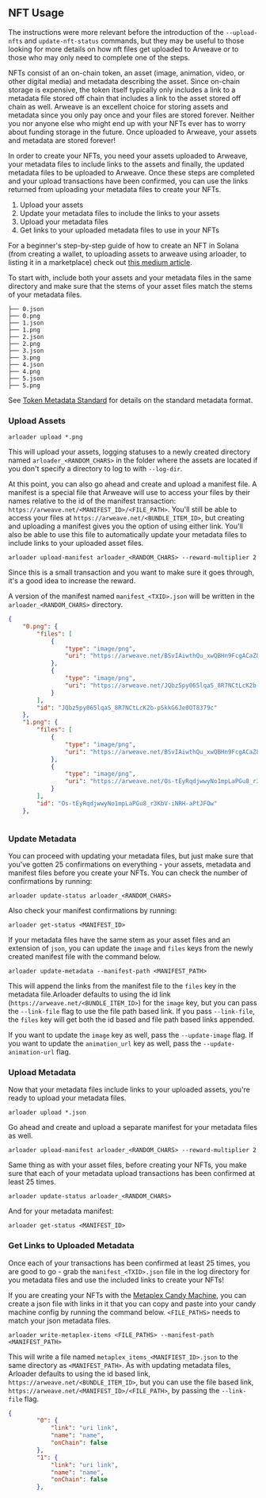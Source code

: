 ## NFT Usage

The instructions were more relevant before the introduction of the `--upload-nfts` and `update-nft-status` commands, but they may be useful to those looking for more details on how nft files get uploaded to Arweave or to those who may only need to complete one of the steps.

NFTs consist of an on-chain token, an asset (image, animation, video, or other digital media) and metadata describing the asset. Since on-chain storage is expensive, the token itself typically only includes a link to a metadata file stored off chain that includes a link to the asset stored off chain as well. Arweave is an excellent choice for storing assets and metadata since you only pay once and your files are stored forever. Neither you nor anyone else who might end up with your NFTs ever has to worry about funding storage in the future. Once uploaded to Arweave, your assets and metadata are stored forever!

In order to create your NFTs, you need your assets uploaded to Arweave, your metadata files to include links to the assets and finally, the updated metadata files to be uploaded to Arweave. Once these steps are completed and your upload transactions have been confirmed, you can use the links returned from uploading your metadata files to create your NFTs.

1. Upload your assets
2. Update your metadata files to include the links to your assets
3. Upload your metadata files
4. Get links to your uploaded metadata files to use in your NFTs

For a beginner's step-by-step guide of how to create an NFT in Solana (from creating a wallet, to uploading assets to arweave using arloader, to listing it in a marketplace) check out [this medium article](https://medium.com/@murki/the-ultimate-dev-guide-to-manually-minting-a-brand-new-nft-in-solana-fb5af9771688).

To start with, include both your assets and your metadata files in the same directory and make sure that the stems of your asset files match the stems of your metadata files.
```
├── 0.json
├── 0.png
├── 1.json
├── 1.png
├── 2.json
├── 2.png
├── 3.json
├── 3.png
├── 4.json
├── 4.png
├── 5.json
├── 5.png
```

See [Token Metadata Standard](https://docs.metaplex.com/nft-standard) for details on the standard metadata format.

### Upload Assets

```
arloader upload *.png
```

This will upload your assets, logging statuses to a newly created directory named `arloader_<RANDOM_CHARS>` in the folder where the assets are located if you don't specify a directory to log to with `--log-dir`.

At this point, you can also go ahead and create and upload a manifest file. A manifest is a special file that Arweave will use to access your files by their names relative to the id of the manifest transaction: `https://arweave.net/<MANIFEST_ID>/<FILE_PATH>`. You'll still be able to access your files at `https://arweave.net/<BUNDLE_ITEM_ID>`, but creating and uploading a manifest gives you the option of using either link. You'll also be able to use this file to automatically update your metadata files to include links to your uploaded asset files. 

```
arloader upload-manifest arloader_<RANDOM_CHARS> --reward-multiplier 2
```

Since this is a small transaction and you want to make sure it goes through, it's a good idea to increase the reward.

A version of the manifest named `manifest_<TXID>.json` will be written in the `arloader_<RANDOM_CHARS>` directory.

```json
{
    "0.png": {
        "files": [
            {
                "type": "image/png",
                "uri": "https://arweave.net/BSvIAiwthQu_xwQBHn9FcgACaZ8ko4py5mqMNP4r-jM/0.png"
            },
            {
                "type": "image/png",
                "uri": "https://arweave.net/JQbz5py065lqaS_8R7NCtLcK2b-pSkkG6Je0OT8379c"
            }
        ],
        "id": "JQbz5py065lqaS_8R7NCtLcK2b-pSkkG6Je0OT8379c"
    },
    "1.png": {
        "files": [
            {
                "type": "image/png",
                "uri": "https://arweave.net/BSvIAiwthQu_xwQBHn9FcgACaZ8ko4py5mqMNP4r-jM/1.png"
            },
            {
                "type": "image/png",
                "uri": "https://arweave.net/Os-tEyRqdjwwyNo1mpLaPGu8_r3KbV-iNRH-aPtJFOw"
            }
        ],
        "id": "Os-tEyRqdjwwyNo1mpLaPGu8_r3KbV-iNRH-aPtJFOw"
    },
    
```

### Update Metadata

You can proceed with updating your metadata files, but just make sure that you've gotten 25 confirmations on everything - your assets, metadata and manifest files before you create your NFTs. You can check the number of confirmations by running:

```
arloader update-status arloader_<RANDOM_CHARS>
```

Also check your manifest confirmations by running:

```
arloader get-status <MANIFEST_ID>
```

If your metadata files have the same stem as your asset files and an extension of `json`, you can update the `image` and `files` keys from the newly created manifest file with the command below.

```
arloader update-metadata --manifest-path <MANIFEST_PATH>
```

This will append the links from the manifest file to the `files` key in the metadata file.Arloader defaults to using the id link (`https://arweave.net/<BUNDLE_ITEM_ID>`) for the `image` key, but you can pass the `--link-file` flag to use the file path based link. If you pass `--link-file`, the `files` key will get both the id based and file path based links appended.

 If you want to update the `image` key as well, pass the `--update-image` flag. If you want to update the `animation_url` key as well, pass the `--update-animation-url` flag.

### Upload Metadata

Now that your metadata files include links to your uploaded assets, you're ready to upload your metadata files.

```
arloader upload *.json
```

Go ahead and create and upload a separate manifest for your metadata files as well.

```
arloader upload-manifest arloader_<RANDOM_CHARS> --reward-multiplier 2
```

Same thing as with your asset files, before creating your NFTs, you make sure that each of your metadata upload transactions has been confirmed at least 25 times.

```
arloader update-status arloader_<RANDOM_CHARS>
```

And for your metadata manifest:

```
arloader get-status <MANIFEST_ID>
```

### Get Links to Uploaded Metadata

Once each of your transactions has been confirmed at least 25 times, you are good to go - grab the `manifest_<TXID>.json` file in the log directory for you metadata files and use the included links to create your NFTs!

If you are creating your NFTs with the [Metaplex Candy Machine](https://docs.metaplex.com/candy-machine-v2/introduction), you can create a json file with links in it that you can copy and paste into your candy machine config by running the command below. `<FILE_PATHS>` needs to match your json metadata files.

```
arloader write-metaplex-items <FILE_PATHS> --manifest-path <MANIFEST_PATH>
```

This will write a file named `metaplex_items_<MANIFIEST_ID>.json` to the same directory as `<MANIFEST_PATH>`. As with updating metadata files, Arloader defaults to using the id based link, `https://arweave.net/<BUNDLE_ITEM_ID>`, but you can use the file based link, `https://arweave.net/<MANIFEST_ID>/<FILE_PATH>`, by passing the `--link-file` flag.

```json
{
        "0": {
            "link": "uri link",
            "name": "name",
            "onChain": false
        },
        "1": {
            "link": "uri link",
            "name": "name",
            "onChain": false
        },
```
